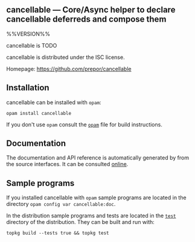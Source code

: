 cancellable — Core/Async helper to declare cancellable deferreds and compose them
-------------------------------------------------------------------------------
%%VERSION%%

cancellable is TODO

cancellable is distributed under the ISC license.

Homepage: https://github.com/prepor/cancellable  

## Installation

cancellable can be installed with `opam`:

    opam install cancellable

If you don't use `opam` consult the [`opam`](opam) file for build
instructions.

## Documentation

The documentation and API reference is automatically generated by from
the source interfaces. It can be consulted [online][doc].

[doc]: https://prepor.github.io/cancellable/doc

## Sample programs

If you installed cancellable with `opam` sample programs are located in
the directory `opam config var cancellable:doc`.

In the distribution sample programs and tests are located in the
[`test`](test) directory of the distribution. They can be built and run
with:

    topkg build --tests true && topkg test 
